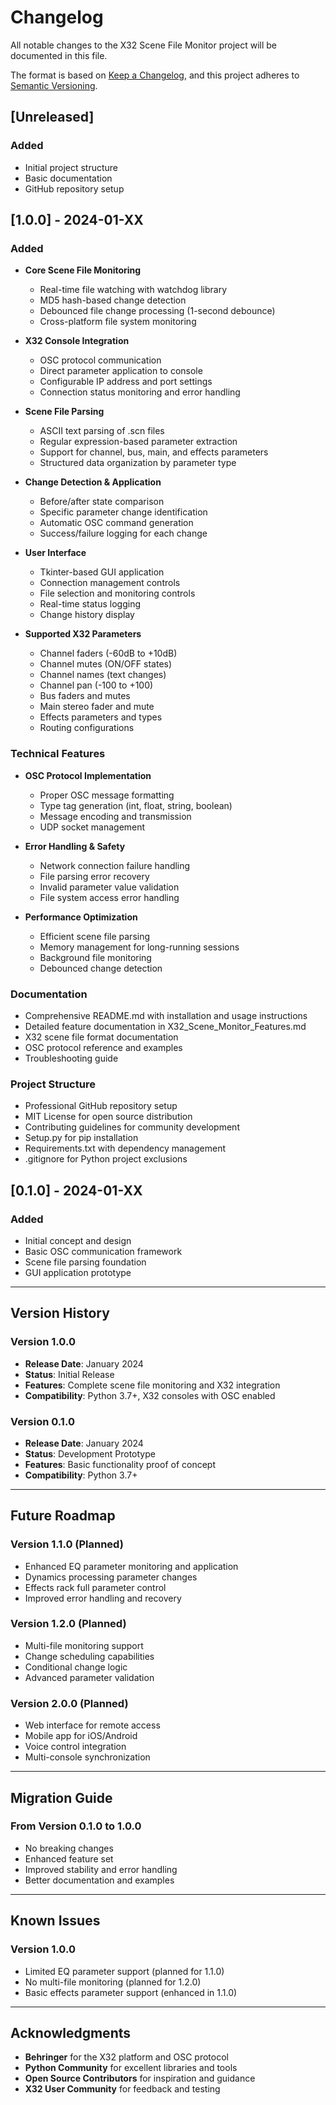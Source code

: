 # Changelog

All notable changes to the X32 Scene File Monitor project will be documented in this file.

The format is based on [Keep a Changelog](https://keepachangelog.com/en/1.0.0/),
and this project adheres to [Semantic Versioning](https://semver.org/spec/v2.0.0.html).

## [Unreleased]

### Added
- Initial project structure
- Basic documentation
- GitHub repository setup

## [1.0.0] - 2024-01-XX

### Added
- **Core Scene File Monitoring**
  - Real-time file watching with watchdog library
  - MD5 hash-based change detection
  - Debounced file change processing (1-second debounce)
  - Cross-platform file system monitoring

- **X32 Console Integration**
  - OSC protocol communication
  - Direct parameter application to console
  - Configurable IP address and port settings
  - Connection status monitoring and error handling

- **Scene File Parsing**
  - ASCII text parsing of .scn files
  - Regular expression-based parameter extraction
  - Support for channel, bus, main, and effects parameters
  - Structured data organization by parameter type

- **Change Detection & Application**
  - Before/after state comparison
  - Specific parameter change identification
  - Automatic OSC command generation
  - Success/failure logging for each change

- **User Interface**
  - Tkinter-based GUI application
  - Connection management controls
  - File selection and monitoring controls
  - Real-time status logging
  - Change history display

- **Supported X32 Parameters**
  - Channel faders (-60dB to +10dB)
  - Channel mutes (ON/OFF states)
  - Channel names (text changes)
  - Channel pan (-100 to +100)
  - Bus faders and mutes
  - Main stereo fader and mute
  - Effects parameters and types
  - Routing configurations

### Technical Features
- **OSC Protocol Implementation**
  - Proper OSC message formatting
  - Type tag generation (int, float, string, boolean)
  - Message encoding and transmission
  - UDP socket management

- **Error Handling & Safety**
  - Network connection failure handling
  - File parsing error recovery
  - Invalid parameter value validation
  - File system access error handling

- **Performance Optimization**
  - Efficient scene file parsing
  - Memory management for long-running sessions
  - Background file monitoring
  - Debounced change detection

### Documentation
- Comprehensive README.md with installation and usage instructions
- Detailed feature documentation in X32_Scene_Monitor_Features.md
- X32 scene file format documentation
- OSC protocol reference and examples
- Troubleshooting guide

### Project Structure
- Professional GitHub repository setup
- MIT License for open source distribution
- Contributing guidelines for community development
- Setup.py for pip installation
- Requirements.txt with dependency management
- .gitignore for Python project exclusions

## [0.1.0] - 2024-01-XX

### Added
- Initial concept and design
- Basic OSC communication framework
- Scene file parsing foundation
- GUI application prototype

---

## Version History

### Version 1.0.0
- **Release Date**: January 2024
- **Status**: Initial Release
- **Features**: Complete scene file monitoring and X32 integration
- **Compatibility**: Python 3.7+, X32 consoles with OSC enabled

### Version 0.1.0
- **Release Date**: January 2024
- **Status**: Development Prototype
- **Features**: Basic functionality proof of concept
- **Compatibility**: Python 3.7+

---

## Future Roadmap

### Version 1.1.0 (Planned)
- Enhanced EQ parameter monitoring and application
- Dynamics processing parameter changes
- Effects rack full parameter control
- Improved error handling and recovery

### Version 1.2.0 (Planned)
- Multi-file monitoring support
- Change scheduling capabilities
- Conditional change logic
- Advanced parameter validation

### Version 2.0.0 (Planned)
- Web interface for remote access
- Mobile app for iOS/Android
- Voice control integration
- Multi-console synchronization

---

## Migration Guide

### From Version 0.1.0 to 1.0.0
- No breaking changes
- Enhanced feature set
- Improved stability and error handling
- Better documentation and examples

---

## Known Issues

### Version 1.0.0
- Limited EQ parameter support (planned for 1.1.0)
- No multi-file monitoring (planned for 1.2.0)
- Basic effects parameter support (enhanced in 1.1.0)

---

## Acknowledgments

- **Behringer** for the X32 platform and OSC protocol
- **Python Community** for excellent libraries and tools
- **Open Source Contributors** for inspiration and guidance
- **X32 User Community** for feedback and testing 